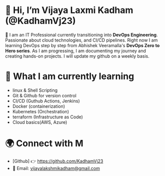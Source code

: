 # 👋 Hi, I’m Vijaya Laxmi Kadham (@KadhamVj23)

💼 I am an IT Professional currently transitioning into **DevOps Engineering**.
Passionate about cloud technologies, and CI/CD pipelines.
 Right now I am learning DevOps step by step from Abhishek Veeramalla's **DevOps Zero to Hero series**.
 As I am progressing, I am documenting my journey and creating hands-on projects. I will update my github on a weekly basis.

# 👾 What I am currently learning

- linux & Shell Scripting
- Git & Github for version control
- CI/CD (Guthub Actions, Jenkins)
- Docker (containerization)
- Kubernetes (Orchestration)
- terraform (Infrastructure as Code)
- Cloud basics(AWS, Azure)
  
# 🌍 Connect with M

- [Github] 👉 https://github.com/KadhamVj23
- 📧 Email: vijayalakshmikadham@gmail.com
   
<!---
KadhamVj23/KadhamVj23 is a ✨ special ✨ repository because its `README.md` (this file) appears on your GitHub profile.
You can click the Preview link to take a look at your changes.
--->
